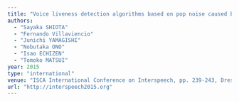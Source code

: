 ```yaml
---
title: "Voice liveness detection algorithms based on pop noise caused by human breath for automatic speaker verification"
authors:
  - "Sayaka SHIOTA"
  - "Fernando Villaviencio"
  - "Junichi YAMAGISHI"
  - "Nobutaka ONO"
  - "Isao ECHIZEN"
  - "Tomoko MATSUI"
year: 2015
type: "international"
venue: "ISCA International Conference on Interspeech, pp. 239-243, Dresden, 2015-09-07."
url: "http://interspeech2015.org"
---
```

